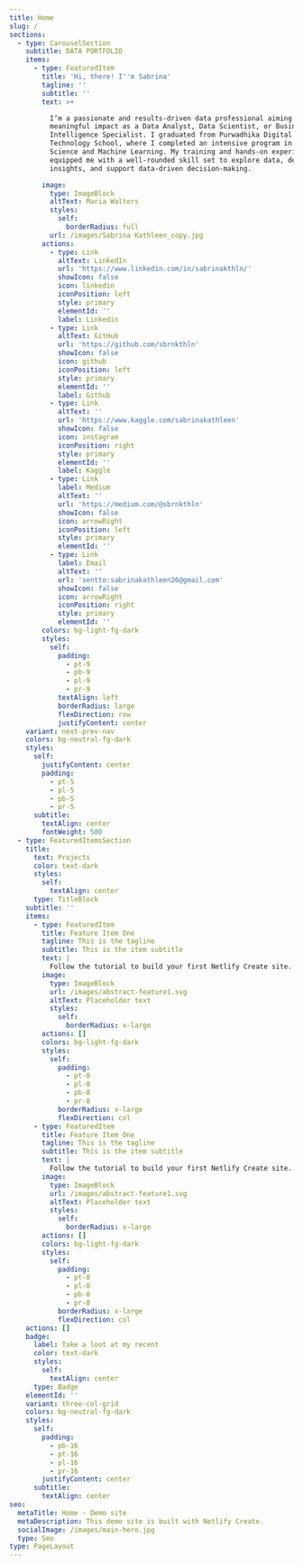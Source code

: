 ```yaml
---
title: Home
slug: /
sections:
  - type: CarouselSection
    subtitle: DATA PORTFOLIO
    items:
      - type: FeaturedItem
        title: 'Hi, there! I''m Sabrina'
        tagline: ''
        subtitle: ''
        text: >+

          I’m a passionate and results-driven data professional aiming to make a
          meaningful impact as a Data Analyst, Data Scientist, or Business
          Intelligence Specialist. I graduated from Purwadhika Digital
          Technology School, where I completed an intensive program in Data
          Science and Machine Learning. My training and hands-on experience have
          equipped me with a well-rounded skill set to explore data, derive
          insights, and support data-driven decision-making.

        image:
          type: ImageBlock
          altText: Maria Walters
          styles:
            self:
              borderRadius: full
          url: /images/Sabrina Kathleen_copy.jpg
        actions:
          - type: Link
            altText: LinkedIn
            url: 'https://www.linkedin.com/in/sabrinakthln/'
            showIcon: false
            icon: linkedin
            iconPosition: left
            style: primary
            elementId: ''
            label: Linkedin
          - type: Link
            altText: GitHub
            url: 'https://github.com/sbrnkthln'
            showIcon: false
            icon: github
            iconPosition: left
            style: primary
            elementId: ''
            label: Github
          - type: Link
            altText: ''
            url: 'https://www.kaggle.com/sabrinakathleen'
            showIcon: false
            icon: instagram
            iconPosition: right
            style: primary
            elementId: ''
            label: Kaggle
          - type: Link
            label: Medium
            altText: ''
            url: 'https://medium.com/@sbrnkthln'
            showIcon: false
            icon: arrowRight
            iconPosition: left
            style: primary
            elementId: ''
          - type: Link
            label: Email
            altText: ''
            url: 'sentto:sabrinakathleen26@gmail.com'
            showIcon: false
            icon: arrowRight
            iconPosition: right
            style: primary
            elementId: ''
        colors: bg-light-fg-dark
        styles:
          self:
            padding:
              - pt-9
              - pb-9
              - pl-9
              - pr-9
            textAlign: left
            borderRadius: large
            flexDirection: row
            justifyContent: center
    variant: next-prev-nav
    colors: bg-neutral-fg-dark
    styles:
      self:
        justifyContent: center
        padding:
          - pt-5
          - pl-5
          - pb-5
          - pr-5
      subtitle:
        textAlign: center
        fontWeight: 500
  - type: FeaturedItemsSection
    title:
      text: Projects
      color: text-dark
      styles:
        self:
          textAlign: center
      type: TitleBlock
    subtitle: ''
    items:
      - type: FeaturedItem
        title: Feature Item One
        tagline: This is the tagline
        subtitle: This is the item subtitle
        text: |
          Follow the tutorial to build your first Netlify Create site.
        image:
          type: ImageBlock
          url: /images/abstract-feature1.svg
          altText: Placeholder text
          styles:
            self:
              borderRadius: x-large
        actions: []
        colors: bg-light-fg-dark
        styles:
          self:
            padding:
              - pt-8
              - pl-8
              - pb-8
              - pr-8
            borderRadius: x-large
            flexDirection: col
      - type: FeaturedItem
        title: Feature Item One
        tagline: This is the tagline
        subtitle: This is the item subtitle
        text: |
          Follow the tutorial to build your first Netlify Create site.
        image:
          type: ImageBlock
          url: /images/abstract-feature1.svg
          altText: Placeholder text
          styles:
            self:
              borderRadius: x-large
        actions: []
        colors: bg-light-fg-dark
        styles:
          self:
            padding:
              - pt-8
              - pl-8
              - pb-8
              - pr-8
            borderRadius: x-large
            flexDirection: col
    actions: []
    badge:
      label: Take a loot at my recent
      color: text-dark
      styles:
        self:
          textAlign: center
      type: Badge
    elementId: ''
    variant: three-col-grid
    colors: bg-neutral-fg-dark
    styles:
      self:
        padding:
          - pb-16
          - pt-16
          - pl-16
          - pr-16
        justifyContent: center
      subtitle:
        textAlign: center
seo:
  metaTitle: Home - Demo site
  metaDescription: This demo site is built with Netlify Create.
  socialImage: /images/main-hero.jpg
  type: Seo
type: PageLayout
---
```

